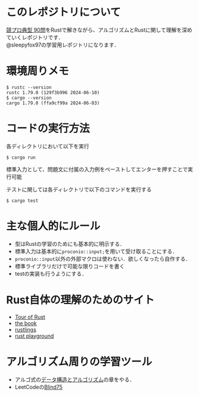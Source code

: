 # このレポジトリについて
[競プロ典型 90問](https://atcoder.jp/contests/typical90)をRustで解きながら、アルゴリズムとRustに関して理解を深めていくレポジトリです．<br>
@sleepyfox97の学習用レポジトリになります．<br>



# 環境周りメモ
```shell
$ rustc --version
rustc 1.79.0 (129f3b996 2024-06-10)
$ cargo --version
cargo 1.79.0 (ffa9cf99a 2024-06-03)
```

# コードの実行方法
各ディレクトリにおいて以下を実行
```shell
$ cargo run
```
標準入力として、問題文に付属の入力例をペーストしてエンターを押すことで実行可能<br>

テストに関しては各ディレクトリで以下のコマンドを実行する<br>
```shell
$ cargo test
```

# 主な個人的にルール
* 型はRustの学習のためにも基本的に明示する．<br>
* 標準入力は基本的に`proconio::input;`を用いて受け取ることにする．<br>
* `proconio::input`以外の外部マクロは使わない．欲しくなったら自作する．<br>
* 標準ライブラリだけで可能な限りコードを書く<br>
* testの実装も行うようにする．<br>

# Rust自体の理解のためのサイト
* [Tour of Rust](https://tourofrust.com/index.html)
* [the book](https://doc.rust-lang.org/book/)
* [rustlings](https://github.com/rust-lang/rustlings/)
* [rust playground](https://play.rust-lang.org/?version=stable&mode=debug&edition=2021)

# アルゴリズム周りの学習ツール
* アルゴ式の[データ構造とアルゴリズム](https://algo-method.com/topics)の章をやる．
* LeetCodeの[Blind75](https://leetcode.com/problem-list/oizxjoit/)